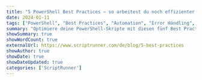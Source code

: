 ```yaml
---
title: "5 PowerShell Best Practices – so arbeitest du noch effizienter mit PowerShell"
date: 2024-01-11
tags: ["PowerShell", "Best Practices", "Automation", "Error Handling", "Logging"]
summary: "Optimiere deine PowerShell-Skripte mit diesen fünf Best Practices. Lerne, wie du mit Idempotenz, Fehlerhandling, portablen Skripten, Automatisierung und konsistentem Logging effizienter arbeitest."
showSummary: true
showWordCount: true
externalUrl: https://www.scriptrunner.com/de/blog/5-best-practices
showAuthor: true
showDate: true
showDateUpdated: true
categories: ['ScriptRunner']
---
```

